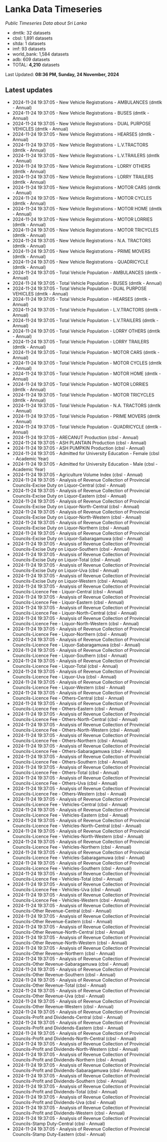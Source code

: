 # Lanka Data Timeseries
*Public Timeseries Data about Sri Lanka*

* dmtlk: 32 datasets
* cbsl: 1,891 datasets
* sltda: 1 datasets
* imf: 93 datasets
* world_bank: 1,584 datasets
* adb: 609 datasets
* TOTAL: **4,210** datasets

Last Updated: **08:36 PM, Sunday, 24 November, 2024**

## Latest updates

* 2024-11-24 19:37:05 - New Vehicle Registrations - AMBULANCES (dmtlk - Annual)
* 2024-11-24 19:37:05 - New Vehicle Registrations - BUSES (dmtlk - Annual)
* 2024-11-24 19:37:05 - New Vehicle Registrations - DUAL PURPOSE VEHICLES (dmtlk - Annual)
* 2024-11-24 19:37:05 - New Vehicle Registrations - HEARSES (dmtlk - Annual)
* 2024-11-24 19:37:05 - New Vehicle Registrations - L.V.TRACTORS (dmtlk - Annual)
* 2024-11-24 19:37:05 - New Vehicle Registrations - L.V.TRAILERS (dmtlk - Annual)
* 2024-11-24 19:37:05 - New Vehicle Registrations - LORRY OTHERS (dmtlk - Annual)
* 2024-11-24 19:37:05 - New Vehicle Registrations - LORRY TRAILERS (dmtlk - Annual)
* 2024-11-24 19:37:05 - New Vehicle Registrations - MOTOR CARS (dmtlk - Annual)
* 2024-11-24 19:37:05 - New Vehicle Registrations - MOTOR CYCLES (dmtlk - Annual)
* 2024-11-24 19:37:05 - New Vehicle Registrations - MOTOR HOME (dmtlk - Annual)
* 2024-11-24 19:37:05 - New Vehicle Registrations - MOTOR LORRIES (dmtlk - Annual)
* 2024-11-24 19:37:05 - New Vehicle Registrations - MOTOR TRICYCLES (dmtlk - Annual)
* 2024-11-24 19:37:05 - New Vehicle Registrations - N.A. TRACTORS (dmtlk - Annual)
* 2024-11-24 19:37:05 - New Vehicle Registrations - PRIME MOVERS (dmtlk - Annual)
* 2024-11-24 19:37:05 - New Vehicle Registrations - QUADRICYCLE (dmtlk - Annual)
* 2024-11-24 19:37:05 - Total Vehicle Population - AMBULANCES (dmtlk - Annual)
* 2024-11-24 19:37:05 - Total Vehicle Population - BUSES (dmtlk - Annual)
* 2024-11-24 19:37:05 - Total Vehicle Population - DUAL PURPOSE VEHICLES (dmtlk - Annual)
* 2024-11-24 19:37:05 - Total Vehicle Population - HEARSES (dmtlk - Annual)
* 2024-11-24 19:37:05 - Total Vehicle Population - L.V.TRACTORS (dmtlk - Annual)
* 2024-11-24 19:37:05 - Total Vehicle Population - L.V.TRAILERS (dmtlk - Annual)
* 2024-11-24 19:37:05 - Total Vehicle Population - LORRY OTHERS (dmtlk - Annual)
* 2024-11-24 19:37:05 - Total Vehicle Population - LORRY TRAILERS (dmtlk - Annual)
* 2024-11-24 19:37:05 - Total Vehicle Population - MOTOR CARS (dmtlk - Annual)
* 2024-11-24 19:37:05 - Total Vehicle Population - MOTOR CYCLES (dmtlk - Annual)
* 2024-11-24 19:37:05 - Total Vehicle Population - MOTOR HOME (dmtlk - Annual)
* 2024-11-24 19:37:05 - Total Vehicle Population - MOTOR LORRIES (dmtlk - Annual)
* 2024-11-24 19:37:05 - Total Vehicle Population - MOTOR TRICYCLES (dmtlk - Annual)
* 2024-11-24 19:37:05 - Total Vehicle Population - N.A. TRACTORS (dmtlk - Annual)
* 2024-11-24 19:37:05 - Total Vehicle Population - PRIME MOVERS (dmtlk - Annual)
* 2024-11-24 19:37:05 - Total Vehicle Population - QUADRICYCLE (dmtlk - Annual)
* 2024-11-24 19:37:05 - ARECANUT Production (cbsl - Annual)
* 2024-11-24 19:37:05 - ASH PLANTAIN Production (cbsl - Annual)
* 2024-11-24 19:37:05 - ASH PUMPKIN Production (cbsl - Annual)
* 2024-11-24 19:37:05 - Admitted for University Education - Female (cbsl - Academic Year)
* 2024-11-24 19:37:05 - Admitted for University Education - Male (cbsl - Academic Year)
* 2024-11-24 19:37:05 - Agriculture Volume Index (cbsl - Annual)
* 2024-11-24 19:37:05 - Analysis of Revenue Collection of Provincial Councils-Excise Duty on Liquor-Central (cbsl - Annual)
* 2024-11-24 19:37:05 - Analysis of Revenue Collection of Provincial Councils-Excise Duty on Liquor-Eastern (cbsl - Annual)
* 2024-11-24 19:37:05 - Analysis of Revenue Collection of Provincial Councils-Excise Duty on Liquor-North-Central (cbsl - Annual)
* 2024-11-24 19:37:05 - Analysis of Revenue Collection of Provincial Councils-Excise Duty on Liquor-North-Western (cbsl - Annual)
* 2024-11-24 19:37:05 - Analysis of Revenue Collection of Provincial Councils-Excise Duty on Liquor-Northern (cbsl - Annual)
* 2024-11-24 19:37:05 - Analysis of Revenue Collection of Provincial Councils-Excise Duty on Liquor-Sabaragamuwa (cbsl - Annual)
* 2024-11-24 19:37:05 - Analysis of Revenue Collection of Provincial Councils-Excise Duty on Liquor-Southern (cbsl - Annual)
* 2024-11-24 19:37:05 - Analysis of Revenue Collection of Provincial Councils-Excise Duty on Liquor-Total (cbsl - Annual)
* 2024-11-24 19:37:05 - Analysis of Revenue Collection of Provincial Councils-Excise Duty on Liquor-Uva (cbsl - Annual)
* 2024-11-24 19:37:05 - Analysis of Revenue Collection of Provincial Councils-Excise Duty on Liquor-Western (cbsl - Annual)
* 2024-11-24 19:37:05 - Analysis of Revenue Collection of Provincial Councils-Licence Fee - Liquor-Central (cbsl - Annual)
* 2024-11-24 19:37:05 - Analysis of Revenue Collection of Provincial Councils-Licence Fee - Liquor-Eastern (cbsl - Annual)
* 2024-11-24 19:37:05 - Analysis of Revenue Collection of Provincial Councils-Licence Fee - Liquor-North-Central (cbsl - Annual)
* 2024-11-24 19:37:05 - Analysis of Revenue Collection of Provincial Councils-Licence Fee - Liquor-North-Western (cbsl - Annual)
* 2024-11-24 19:37:05 - Analysis of Revenue Collection of Provincial Councils-Licence Fee - Liquor-Northern (cbsl - Annual)
* 2024-11-24 19:37:05 - Analysis of Revenue Collection of Provincial Councils-Licence Fee - Liquor-Sabaragamuwa (cbsl - Annual)
* 2024-11-24 19:37:05 - Analysis of Revenue Collection of Provincial Councils-Licence Fee - Liquor-Southern (cbsl - Annual)
* 2024-11-24 19:37:05 - Analysis of Revenue Collection of Provincial Councils-Licence Fee - Liquor-Total (cbsl - Annual)
* 2024-11-24 19:37:05 - Analysis of Revenue Collection of Provincial Councils-Licence Fee - Liquor-Uva (cbsl - Annual)
* 2024-11-24 19:37:05 - Analysis of Revenue Collection of Provincial Councils-Licence Fee - Liquor-Western (cbsl - Annual)
* 2024-11-24 19:37:05 - Analysis of Revenue Collection of Provincial Councils-Licence Fee - Others-Central (cbsl - Annual)
* 2024-11-24 19:37:05 - Analysis of Revenue Collection of Provincial Councils-Licence Fee - Others-Eastern (cbsl - Annual)
* 2024-11-24 19:37:05 - Analysis of Revenue Collection of Provincial Councils-Licence Fee - Others-North-Central (cbsl - Annual)
* 2024-11-24 19:37:05 - Analysis of Revenue Collection of Provincial Councils-Licence Fee - Others-North-Western (cbsl - Annual)
* 2024-11-24 19:37:05 - Analysis of Revenue Collection of Provincial Councils-Licence Fee - Others-Northern (cbsl - Annual)
* 2024-11-24 19:37:05 - Analysis of Revenue Collection of Provincial Councils-Licence Fee - Others-Sabaragamuwa (cbsl - Annual)
* 2024-11-24 19:37:05 - Analysis of Revenue Collection of Provincial Councils-Licence Fee - Others-Southern (cbsl - Annual)
* 2024-11-24 19:37:05 - Analysis of Revenue Collection of Provincial Councils-Licence Fee - Others-Total (cbsl - Annual)
* 2024-11-24 19:37:05 - Analysis of Revenue Collection of Provincial Councils-Licence Fee - Others-Uva (cbsl - Annual)
* 2024-11-24 19:37:05 - Analysis of Revenue Collection of Provincial Councils-Licence Fee - Others-Western (cbsl - Annual)
* 2024-11-24 19:37:05 - Analysis of Revenue Collection of Provincial Councils-Licence Fee - Vehicles-Central (cbsl - Annual)
* 2024-11-24 19:37:05 - Analysis of Revenue Collection of Provincial Councils-Licence Fee - Vehicles-Eastern (cbsl - Annual)
* 2024-11-24 19:37:05 - Analysis of Revenue Collection of Provincial Councils-Licence Fee - Vehicles-North-Central (cbsl - Annual)
* 2024-11-24 19:37:05 - Analysis of Revenue Collection of Provincial Councils-Licence Fee - Vehicles-North-Western (cbsl - Annual)
* 2024-11-24 19:37:05 - Analysis of Revenue Collection of Provincial Councils-Licence Fee - Vehicles-Northern (cbsl - Annual)
* 2024-11-24 19:37:05 - Analysis of Revenue Collection of Provincial Councils-Licence Fee - Vehicles-Sabaragamuwa (cbsl - Annual)
* 2024-11-24 19:37:05 - Analysis of Revenue Collection of Provincial Councils-Licence Fee - Vehicles-Southern (cbsl - Annual)
* 2024-11-24 19:37:05 - Analysis of Revenue Collection of Provincial Councils-Licence Fee - Vehicles-Total (cbsl - Annual)
* 2024-11-24 19:37:05 - Analysis of Revenue Collection of Provincial Councils-Licence Fee - Vehicles-Uva (cbsl - Annual)
* 2024-11-24 19:37:05 - Analysis of Revenue Collection of Provincial Councils-Licence Fee - Vehicles-Western (cbsl - Annual)
* 2024-11-24 19:37:05 - Analysis of Revenue Collection of Provincial Councils-Other Revenue-Central (cbsl - Annual)
* 2024-11-24 19:37:05 - Analysis of Revenue Collection of Provincial Councils-Other Revenue-Eastern (cbsl - Annual)
* 2024-11-24 19:37:05 - Analysis of Revenue Collection of Provincial Councils-Other Revenue-North-Central (cbsl - Annual)
* 2024-11-24 19:37:05 - Analysis of Revenue Collection of Provincial Councils-Other Revenue-North-Western (cbsl - Annual)
* 2024-11-24 19:37:05 - Analysis of Revenue Collection of Provincial Councils-Other Revenue-Northern (cbsl - Annual)
* 2024-11-24 19:37:05 - Analysis of Revenue Collection of Provincial Councils-Other Revenue-Sabaragamuwa (cbsl - Annual)
* 2024-11-24 19:37:05 - Analysis of Revenue Collection of Provincial Councils-Other Revenue-Southern (cbsl - Annual)
* 2024-11-24 19:37:05 - Analysis of Revenue Collection of Provincial Councils-Other Revenue-Total (cbsl - Annual)
* 2024-11-24 19:37:05 - Analysis of Revenue Collection of Provincial Councils-Other Revenue-Uva (cbsl - Annual)
* 2024-11-24 19:37:05 - Analysis of Revenue Collection of Provincial Councils-Other Revenue-Western (cbsl - Annual)
* 2024-11-24 19:37:05 - Analysis of Revenue Collection of Provincial Councils-Profit and Dividends-Central (cbsl - Annual)
* 2024-11-24 19:37:05 - Analysis of Revenue Collection of Provincial Councils-Profit and Dividends-Eastern (cbsl - Annual)
* 2024-11-24 19:37:05 - Analysis of Revenue Collection of Provincial Councils-Profit and Dividends-North-Central (cbsl - Annual)
* 2024-11-24 19:37:05 - Analysis of Revenue Collection of Provincial Councils-Profit and Dividends-North-Western (cbsl - Annual)
* 2024-11-24 19:37:05 - Analysis of Revenue Collection of Provincial Councils-Profit and Dividends-Northern (cbsl - Annual)
* 2024-11-24 19:37:05 - Analysis of Revenue Collection of Provincial Councils-Profit and Dividends-Sabaragamuwa (cbsl - Annual)
* 2024-11-24 19:37:05 - Analysis of Revenue Collection of Provincial Councils-Profit and Dividends-Southern (cbsl - Annual)
* 2024-11-24 19:37:05 - Analysis of Revenue Collection of Provincial Councils-Profit and Dividends-Total (cbsl - Annual)
* 2024-11-24 19:37:05 - Analysis of Revenue Collection of Provincial Councils-Profit and Dividends-Uva (cbsl - Annual)
* 2024-11-24 19:37:05 - Analysis of Revenue Collection of Provincial Councils-Profit and Dividends-Western (cbsl - Annual)
* 2024-11-24 19:37:05 - Analysis of Revenue Collection of Provincial Councils-Stamp Duty-Central (cbsl - Annual)
* 2024-11-24 19:37:05 - Analysis of Revenue Collection of Provincial Councils-Stamp Duty-Eastern (cbsl - Annual)